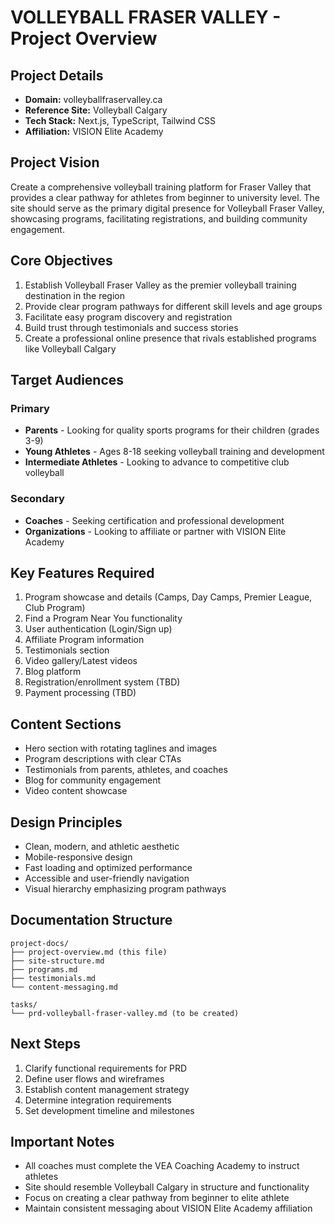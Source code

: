 # VOLLEYBALL FRASER VALLEY - Project Overview

## Project Details

- **Domain:** volleyballfraservalley.ca
- **Reference Site:** Volleyball Calgary
- **Tech Stack:** Next.js, TypeScript, Tailwind CSS
- **Affiliation:** VISION Elite Academy

## Project Vision

Create a comprehensive volleyball training platform for Fraser Valley that provides a clear pathway for athletes from beginner to university level. The site should serve as the primary digital presence for Volleyball Fraser Valley, showcasing programs, facilitating registrations, and building community engagement.

## Core Objectives

1. Establish Volleyball Fraser Valley as the premier volleyball training destination in the region
2. Provide clear program pathways for different skill levels and age groups
3. Facilitate easy program discovery and registration
4. Build trust through testimonials and success stories
5. Create a professional online presence that rivals established programs like Volleyball Calgary

## Target Audiences

### Primary

- **Parents** - Looking for quality sports programs for their children (grades 3-9)
- **Young Athletes** - Ages 8-18 seeking volleyball training and development
- **Intermediate Athletes** - Looking to advance to competitive club volleyball

### Secondary

- **Coaches** - Seeking certification and professional development
- **Organizations** - Looking to affiliate or partner with VISION Elite Academy

## Key Features Required

1. Program showcase and details (Camps, Day Camps, Premier League, Club Program)
2. Find a Program Near You functionality
3. User authentication (Login/Sign up)
4. Affiliate Program information
5. Testimonials section
6. Video gallery/Latest videos
7. Blog platform
8. Registration/enrollment system (TBD)
9. Payment processing (TBD)

## Content Sections

- Hero section with rotating taglines and images
- Program descriptions with clear CTAs
- Testimonials from parents, athletes, and coaches
- Blog for community engagement
- Video content showcase

## Design Principles

- Clean, modern, and athletic aesthetic
- Mobile-responsive design
- Fast loading and optimized performance
- Accessible and user-friendly navigation
- Visual hierarchy emphasizing program pathways

## Documentation Structure

```
project-docs/
├── project-overview.md (this file)
├── site-structure.md
├── programs.md
├── testimonials.md
└── content-messaging.md

tasks/
└── prd-volleyball-fraser-valley.md (to be created)
```

## Next Steps

1. Clarify functional requirements for PRD
2. Define user flows and wireframes
3. Establish content management strategy
4. Determine integration requirements
5. Set development timeline and milestones

## Important Notes

- All coaches must complete the VEA Coaching Academy to instruct athletes
- Site should resemble Volleyball Calgary in structure and functionality
- Focus on creating a clear pathway from beginner to elite athlete
- Maintain consistent messaging about VISION Elite Academy affiliation
